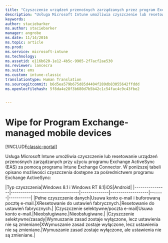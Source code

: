```yaml
---
title: "Czyszczenie urządzeń przenośnych zarządzanych przez program Exchange | Microsoft Docs"
description: "Usługa Microsoft Intune umożliwia czyszczenie lub resetowanie urządzeń przenośnych zarządzanych przy użyciu programu Exchange ActiveSync (EAS) za pomocą programu Intune Exchange Connector."
keywords: 
author: staciebarker
ms.author: staciebarker
manager: angrobe
ms.date: 11/14/2016
ms.topic: article
ms.prod: 
ms.service: microsoft-intune
ms.technology: 
ms.assetid: e116b620-1e12-4b5c-9905-2f7acf2ae530
ms.reviewer: lancecra
ms.suite: ems
ms.custom: intune-classic
translationtype: Human Translation
ms.sourcegitcommit: b6d5ea579b675d85d4404f289db83055642ffddd
ms.openlocfilehash: 5f8da4e28f3b680d7b5b42c1c54fac4c9c43fbe2


---
```



# <a name="wipe-for-exchange-managed-mobile-devices"></a>Wipe for Program Exchange-managed mobile devices

[!INCLUDE[classic-portal](../includes/classic-portal.md)]

Usługa Microsoft Intune umożliwia czyszczenie lub resetowanie urządzeń przenośnych zarządzanych przy użyciu programu Exchange ActiveSync (EAS) za pomocą programu Intune Exchange Connector. W poniższej tabeli opisano możliwości czyszczenia dostępne za pośrednictwem programu Exchange ActiveSync:

|Typ czyszczenia|Windows 8.1 i Windows RT 8.1|iOS|Android|
|----------------|----------------------------------|--------------|-------------------|-------|-----------|
|Pełne czyszczenie danych|Usuwa konto e-mail i buforowaną pocztę e-mail.|XResetowanie do ustawień fabrycznych.|Resetowanie do ustawień fabrycznych.|
|Czyszczenie selektywne/poczta e-mail|Usuwa konto e-mail.|Nieobsługiwane.|Nieobsługiwane.|
|Czyszczenie selektywne/zasady|Wymuszanie zasad zostaje wyłączone, lecz ustawienia nie są zmieniane|XWymuszanie zasad zostaje wyłączone, lecz ustawienia nie są zmieniane.|Wymuszanie zasad zostaje wyłączone, ale ustawienia nie są zmieniane.|



<!--HONumber=Dec16_HO2-->


